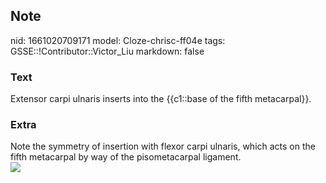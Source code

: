## Note
nid: 1661020709171
model: Cloze-chrisc-ff04e
tags: GSSE::!Contributor::Victor_Liu
markdown: false

### Text
Extensor carpi ulnaris inserts into the {{c1::base of the fifth metacarpal}}.

### Extra
<div>
  Note the symmetry of insertion with flexor carpi ulnaris, which
  acts on the fifth metacarpal by way of the pisometacarpal
  ligament.
</div><img src=
"paste-e6fc57d07916dd094b23444176cf4b7366032aca.jpg">
